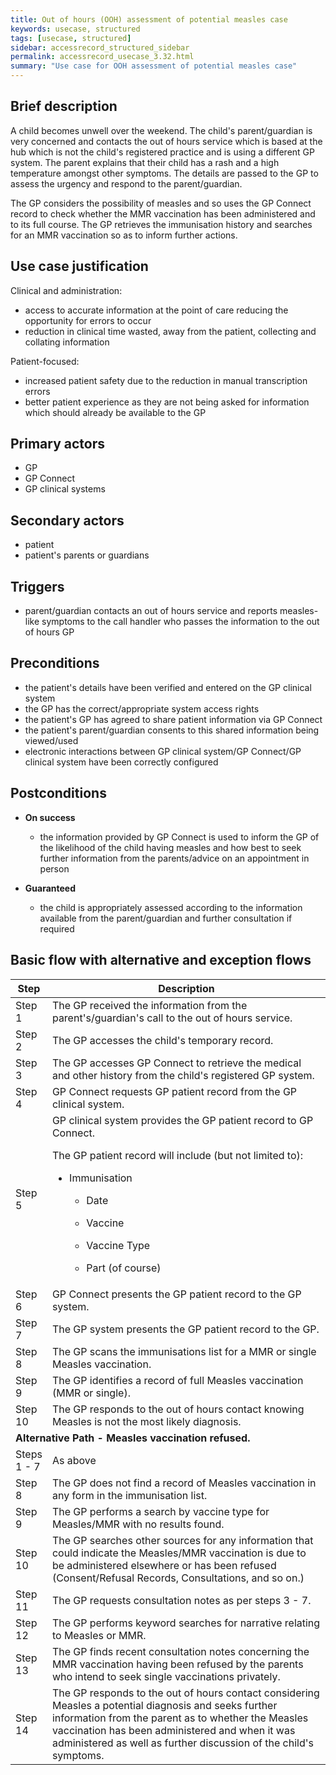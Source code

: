 ```yaml
---
title: Out of hours (OOH) assessment of potential measles case
keywords: usecase, structured
tags: [usecase, structured] 
sidebar: accessrecord_structured_sidebar
permalink: accessrecord_usecase_3.32.html
summary: "Use case for OOH assessment of potential measles case"
---
```


## Brief description

A child becomes unwell over the weekend. The child's parent/guardian is very concerned and contacts the out of hours service which is based at the hub which is not the child's registered practice and is using a different GP system. The parent explains that their child has a rash and a high temperature amongst other symptoms. The details are passed to the GP to assess the urgency and respond to the parent/guardian.

The GP considers the possibility of measles and so uses the GP Connect record to check whether the MMR vaccination has been administered and to its full course. The GP retrieves the immunisation history and searches for an MMR vaccination so as to inform further actions.

## Use case justification

Clinical and administration:

  - access to accurate information at the point of care reducing the opportunity for errors to occur
  - reduction in clinical time wasted, away from the patient, collecting and collating information

Patient-focused:

  - increased patient safety due to the reduction in manual transcription errors
  - better patient experience as they are not being asked for information which should already be available to the GP

## Primary actors

  - GP
  - GP Connect
  - GP clinical systems

## Secondary actors

  - patient
  - patient's parents or guardians

## Triggers

  - parent/guardian contacts an out of hours service and reports measles-like symptoms to the call handler who passes the information to the out of hours GP

## Preconditions

  - the patient's details have been verified and entered on the GP clinical system
  - the GP has the correct/appropriate system access rights
  - the patient's GP has agreed to share patient information via GP Connect
  - the patient's parent/guardian consents to this shared information being viewed/used
  - electronic interactions between GP clinical system/GP Connect/GP clinical system have been correctly configured

## Postconditions

  - **On success**
    
      - the information provided by GP Connect is used to inform the GP of the likelihood of the child having measles and how best to seek further information from the parents/advice on an appointment in person

  - **Guaranteed**
    
      - the child is appropriately assessed according to the information available from the parent/guardian and further consultation if required

## Basic flow with alternative and exception flows

<table>
<thead>
<tr class="header">
<th width="10%"><strong>Step</strong></th>
<th><strong>Description</strong></th>
</tr>
</thead>
<tbody>
<tr class="odd">
<td>Step 1</td>
<td>The GP received the information from the parent's/guardian's call to the out of hours service.</td>
</tr>
<tr class="even">
<td>Step 2</td>
<td>The GP accesses the child's temporary record.</td>
</tr>
<tr class="odd">
<td>Step 3</td>
<td>The GP accesses GP Connect to retrieve the medical and other history from the child's registered GP system.</td>
</tr>
<tr class="even">
<td>Step 4</td>
<td>GP Connect requests GP patient record from the GP clinical system.</td>
</tr>
<tr class="odd">
<td>Step 5</td>
<td>GP clinical system provides the GP patient record to GP Connect.
<p>The GP patient record will include (but not limited to):</p>
<ul>
<li><p>Immunisation</p>
<ul>
<li><p>Date</p></li>
<li><p>Vaccine</p></li>
<li><p>Vaccine Type</p></li>
<li><p>Part (of course)</p></li>
</ul></li>
</ul></td>
</tr>
<tr class="even">
<td>Step 6</td>
<td>GP Connect presents the GP patient record to the GP system.</td>
</tr>
<tr class="odd">
<td>Step 7</td>
<td>The GP system presents the GP patient record to the GP.</td>
</tr>
<tr class="even">
<td>Step 8</td>
<td>The GP scans the immunisations list for a MMR or single Measles vaccination.</td>
</tr>
<tr class="odd">
<td>Step 9</td>
<td>The GP identifies a record of full Measles vaccination (MMR or single).</td>
</tr>
<tr class="even">
<td>Step 10</td>
<td>The GP responds to the out of hours contact knowing Measles is not the most likely diagnosis.</td>
</tr>
<tr class="odd">
<td colspan="2"><strong>Alternative Path - Measles vaccination refused.</strong></td>
</tr>
<tr class="even">
<td>Steps 1 - 7</td>
<td>As above</td>
</tr>
<tr class="odd">
<td>Step 8</td>
<td>The GP does not find a record of Measles vaccination in any form in the immunisation list.</td>
</tr>
<tr class="even">
<td>Step 9</td>
<td>The GP performs a search by vaccine type for Measles/MMR with no results found.</td>
</tr>
<tr class="odd">
<td>Step 10</td>
<td>The GP searches other sources for any information that could indicate the Measles/MMR vaccination is due to be administered elsewhere or has been refused (Consent/Refusal Records, Consultations, and so on.)</td>
</tr>
<tr class="even">
<td>Step 11</td>
<td>The GP requests consultation notes as per steps 3 - 7.</td>
</tr>
<tr class="odd">
<td>Step 12</td>
<td>The GP performs keyword searches for narrative relating to Measles or MMR.</td>
</tr>
<tr class="even">
<td>Step 13</td>
<td>The GP finds recent consultation notes concerning the MMR vaccination having been refused by the parents who intend to seek single vaccinations privately.</td>
</tr>
<tr class="odd">
<td>Step 14</td>
<td>The GP responds to the out of hours contact considering Measles a potential diagnosis and seeks further information from the parent as to whether the Measles vaccination has been administered and when it was administered as well as further discussion of the child's symptoms.</td>
</tr>
</tbody>
</table>
